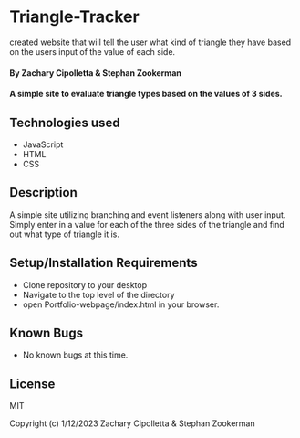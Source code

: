 # Triangle-Tracker
created website that will tell the user what kind of triangle they have based on the users input of the value of each side.

#### By Zachary Cipolletta & Stephan Zookerman

#### A simple site to evaluate triangle types based on the values of 3 sides.

## Technologies used

* JavaScript
* HTML
* CSS

## Description

A simple site utilizing branching and event listeners along with user input.
Simply enter in a value for each of the three sides of the triangle and find out what type of triangle it is.


## Setup/Installation Requirements

* Clone repository to your desktop
* Navigate to the top level of the directory
* open Portfolio-webpage/index.html in your browser.

## Known Bugs
 * No known bugs at this time.

## License
MIT

Copyright (c) 1/12/2023 Zachary Cipolletta & Stephan Zookerman

